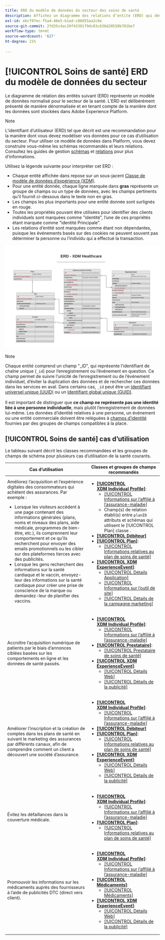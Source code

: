 ```yaml
---
title: ERD du modèle de données du secteur des soins de santé
description: Affichez un diagramme des relations d’entité (ERD) qui décrit un modèle de données normalisé pour le secteur de la santé. Ce modèle de données est compatible avec le modèle de données d’expérience (XDM) à utiliser dans Adobe Experience Platform.
exl-id: ebcf97ec-f5a4-46e5-b1ad-c80d55aa2c6e
source-git-commit: 2fd35c4ac29f43391f9dc03c636d20558b701be7
workflow-type: tm+mt
source-wordcount: '627'
ht-degree: 21%

---
```


# [!UICONTROL Soins de santé] ERD du modèle de données du secteur

Le diagramme de relation des entités suivant (ERD) représente un modèle de données normalisé pour le secteur de la santé. L’ERD est délibérément présenté de manière dénormalisée et en tenant compte de la manière dont les données sont stockées dans Adobe Experience Platform.

>[!NOTE]
>
>L’identifiant d’utilisateur (ERD) tel que décrit est une recommandation pour la manière dont vous devez modéliser vos données pour ce cas d’utilisation du secteur. Pour utiliser ce modèle de données dans Platform, vous devez construire vous-même les schémas recommandés et leurs relations. Consultez les guides de gestion [schémas](../../ui/resources/schemas.md) et [relations](../../tutorials/relationship-ui.md) pour plus d’informations.

Utilisez la légende suivante pour interpréter cet ERD :

* Chaque entité affichée dans repose sur un sous-jacent [Classe de modèle de données d’expérience (XDM)](../composition.md#class).
* Pour une entité donnée, chaque ligne marquée dans **gras** représente un groupe de champs ou un type de données, avec les champs pertinents qu’il fournit ci-dessous dans le texte non en gras.
* Les champs les plus importants pour une entité donnée sont surlignés en rouge.
* Toutes les propriétés pouvant être utilisées pour identifier des clients individuels sont marquées comme &quot;identité&quot;, l’une de ces propriétés étant marquée comme &quot;identité Principale&quot;.
* Les relations d’entité sont marquées comme étant non dépendantes, puisque les événements basés sur des cookies ne peuvent souvent pas déterminer la personne ou l’individu qui a effectué la transaction.

![Image montrant le diagramme de relation de l’entité pour le modèle de données du secteur de la santé](../../images/industries/healthcare.png)

>[!NOTE]
>
>Chaque entité comprend un champ &quot;_ID&quot;, qui représente l’identifiant de chaîne unique (`_id`) pour l’enregistrement ou l’événement en question. Ce champ permet de suivre l’unicité de l’enregistrement ou de l’événement individuel, d’éviter la duplication des données et de rechercher ces données dans les services en aval. Dans certains cas, `_id` peut être un [Identifiant universel unique (UUID)](https://tools.ietf.org/html/rfc4122) ou un [Identifiant global unique (GUID)](https://docs.microsoft.com/fr-fr/dotnet/api/system.guid?view=net-5.0).<br><br>Il est important de distinguer que **ce champ ne représente pas une identité liée à une personne individuelle**, mais plutôt lʼenregistrement de données lui-même. Les données d’identité relatives à une personne, un événement ou une entité commerciale doivent être reléguées à [champs d’identité](../composition.md#identity) fournies par des groupes de champs compatibles à la place.

## [!UICONTROL Soins de santé] cas d’utilisation

Le tableau suivant décrit les classes recommandées et les groupes de champs de schéma pour plusieurs cas d’utilisation de la santé courants.

| Cas d’utilisation | Classes et groupes de champs recommandés |
| --- | --- |
| Améliorez l’acquisition et l’expérience digitales des consommateurs qui achètent des assurances. Par exemple : <ul><li>Lorsque les visiteurs accèdent à une page contenant des informations générales (plans, noms et niveaux des plans, aide médicale, programmes de bien-être, etc.), ils comprennent leur comportement et ce qu’ils recherchent pour envoyer des emails promotionnels ou les cibler sur des plateformes tierces avec des publicités.</li><li>Lorsque les gens recherchent des informations sur la santé cardiaque et le vaccin, envoyez-leur des informations sur la santé cardiaque pour créer une prise de conscience de la marque ou demandez-leur de planifier des vaccins.</li></ul> | <ul><li>**[[!UICONTROL XDM Individual Profile]](../../classes/individual-profile.md)**:<ul><li>[[!UICONTROL Informations sur l’affilié à l’assurance-maladie]](../../field-groups/profile/healthcare-member-details.md)</li><li>Champ(s) de relation établi(s) entre `planID` attributs et schémas qui utilisent le [!UICONTROL Plan] classe .</li></ul></li><li>**[[!UICONTROL Débiteur]](../../classes/payer.md)**</li><li>**[[!UICONTROL Plan]](../../classes/plan.md)**:<ul><li>[[!UICONTROL Informations relatives au plan de soins de santé]](../../field-groups/plan/healthcare-plan-details.md)</li></ul></li><li>**[[!UICONTROL XDM ExperienceEvent]](../../classes/experienceevent.md)**:<ul><li>[[!UICONTROL Détails Application]](../../field-groups/event/application-details.md)</li><li>[[!UICONTROL Informations sur l’outil de site]](../../field-groups/event/sitetool-details.md)</li><li>[[!UICONTROL  Détails de la campagne marketing]](../../field-groups/event/campaign-marketing-details.md)</li></ul></li></ul> |
| Accroître l’acquisition numérique de patients par le biais d’annonces ciblées basées sur les comportements en ligne et les données de santé passés. | <ul><li>**[[!UICONTROL XDM Individual Profile]](../../classes/individual-profile.md)**:<ul><li>[[!UICONTROL Informations sur l’affilié à l’assurance-maladie]](../../field-groups/profile/healthcare-member-details.md)</li></ul></li><li>**[[!UICONTROL Prestataire]](../../classes/provider.md)**:<ul><li>[[!UICONTROL Prestataire de soins de santé]](../../field-groups/provider/healthcare-provider.md)</li></ul></li><li>**[[!UICONTROL XDM ExperienceEvent]](../../classes/experienceevent.md)**:<ul><li>[[!UICONTROL Détails Web]](../../field-groups/event/web-details.md)</li><li>[[!UICONTROL Détails de la publicité]](../../field-groups/event/advertising-details.md)</li></ul></li></ul> |
| Améliorer l’inscription et la création de comptes dans les plans de santé en suivant le marketing des assurances par différents canaux, afin de comprendre comment un client a découvert une société d’assurance. | <ul><li>**[[!UICONTROL XDM Individual Profile]](../../classes/individual-profile.md)**:<ul><li>[[!UICONTROL Informations sur l’affilié à l’assurance-maladie]](../../field-groups/profile/healthcare-member-details.md)</li></ul></li><li>**[[!UICONTROL Débiteur]](../../classes/payer.md)**</li><li>**[[!UICONTROL Plan]](../../classes/plan.md)**:<ul><li>[[!UICONTROL Informations relatives au plan de soins de santé]](../../field-groups/plan/healthcare-plan-details.md)</li></ul></li><li>**[[!UICONTROL XDM ExperienceEvent]](../../classes/experienceevent.md)**:<ul><li>[[!UICONTROL Détails Web]](../../field-groups/event/web-details.md)</li><li>[[!UICONTROL Détails de la publicité]](../../field-groups/event/advertising-details.md)</li></ul></li></ul> |
| Évitez les défaillances dans la couverture médicale. | <ul><li>**[[!UICONTROL XDM Individual Profile]](../../classes/individual-profile.md)**:<ul><li>[[!UICONTROL Informations sur l’affilié à l’assurance-maladie]](../../field-groups/profile/healthcare-member-details.md)</li></ul></li><li>**[[!UICONTROL Plan]](../../classes/plan.md)**:<ul><li>[[!UICONTROL Informations relatives au plan de soins de santé]](../../field-groups/plan/healthcare-plan-details.md)</li></ul></li></ul> |
| Promouvoir les informations sur les médicaments auprès des fournisseurs à l’aide de publicités DTC (direct vers client). | <ul><li>**[[!UICONTROL XDM Individual Profile]](../../classes/individual-profile.md)**:<ul><li>[[!UICONTROL Informations sur l’affilié à l’assurance-maladie]](../../field-groups/profile/healthcare-member-details.md)</li></ul></li><li>**[[!UICONTROL Médicaments]](../../classes/medication.md)**:<ul><li>[[!UICONTROL Médicaments]](../../field-groups/medication/healthcare-medication.md)</li></ul></li><li>**[[!UICONTROL XDM ExperienceEvent]](../../classes/experienceevent.md)**:<ul><li>[[!UICONTROL Détails Web]](../../field-groups/event/web-details.md)</li><li>[[!UICONTROL Détails de la publicité]](../../field-groups/event/advertising-details.md)</li></ul></li></ul> |
